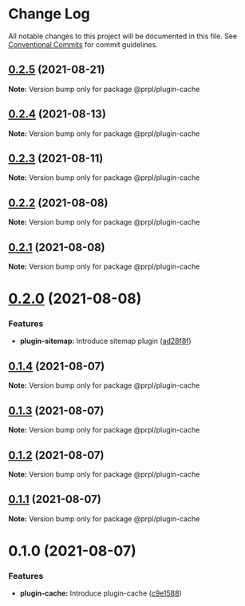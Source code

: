 # Change Log

All notable changes to this project will be documented in this file.
See [Conventional Commits](https://conventionalcommits.org) for commit guidelines.

## [0.2.5](https://github.com/tyhopp/prpl/compare/@prpl/plugin-cache@0.2.4...@prpl/plugin-cache@0.2.5) (2021-08-21)

**Note:** Version bump only for package @prpl/plugin-cache





## [0.2.4](https://github.com/tyhopp/prpl/compare/@prpl/plugin-cache@0.2.3...@prpl/plugin-cache@0.2.4) (2021-08-13)

**Note:** Version bump only for package @prpl/plugin-cache





## [0.2.3](https://github.com/tyhopp/prpl/compare/@prpl/plugin-cache@0.2.2...@prpl/plugin-cache@0.2.3) (2021-08-11)

**Note:** Version bump only for package @prpl/plugin-cache





## [0.2.2](https://github.com/tyhopp/prpl/compare/@prpl/plugin-cache@0.2.1...@prpl/plugin-cache@0.2.2) (2021-08-08)

**Note:** Version bump only for package @prpl/plugin-cache





## [0.2.1](https://github.com/tyhopp/prpl/compare/@prpl/plugin-cache@0.2.0...@prpl/plugin-cache@0.2.1) (2021-08-08)

**Note:** Version bump only for package @prpl/plugin-cache





# [0.2.0](https://github.com/tyhopp/prpl/compare/@prpl/plugin-cache@0.1.4...@prpl/plugin-cache@0.2.0) (2021-08-08)


### Features

* **plugin-sitemap:** Introduce sitemap plugin ([ad28f8f](https://github.com/tyhopp/prpl/commit/ad28f8fa2ad7882fd328a41fcc2757b70599a565))





## [0.1.4](https://github.com/tyhopp/prpl/compare/@prpl/plugin-cache@0.1.3...@prpl/plugin-cache@0.1.4) (2021-08-07)

**Note:** Version bump only for package @prpl/plugin-cache





## [0.1.3](https://github.com/tyhopp/prpl/compare/@prpl/plugin-cache@0.1.2...@prpl/plugin-cache@0.1.3) (2021-08-07)

**Note:** Version bump only for package @prpl/plugin-cache





## [0.1.2](https://github.com/tyhopp/prpl/compare/@prpl/plugin-cache@0.1.1...@prpl/plugin-cache@0.1.2) (2021-08-07)

**Note:** Version bump only for package @prpl/plugin-cache





## [0.1.1](https://github.com/tyhopp/prpl/compare/@prpl/plugin-cache@0.1.0...@prpl/plugin-cache@0.1.1) (2021-08-07)

**Note:** Version bump only for package @prpl/plugin-cache





# 0.1.0 (2021-08-07)


### Features

* **plugin-cache:** Introduce plugin-cache ([c9e1588](https://github.com/tyhopp/prpl/commit/c9e1588e1d138d089a65c010a05aac38f3b1893a))
